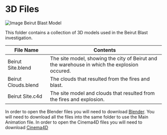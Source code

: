 # 3D Files

![Image Beirut Blast Model](img/beirut-blast.png)

This folder contains a collection of 3D models used in the Beirut Blast investigation.

| File Name | Contents |
|---|---|
| Beirut Site.blend | The site model, showing the city of Beirut and the warehouse in which the explosion occured. |
| Beirut Clouds.blend | The clouds that resulted from the fires and blast. |
| Beirut Site.c4d | The site model and clouds that resulted from the fires and explosion. |

In order to open the Blender files you will need to download [Blender](https://www.blender.org/download/).  You will need to download all the files into the same folder to use the Main Animation file.
In order to open the Cinema4D files you will need to download [Cinema4D](https://www.maxon.net/en/cinema-4d)
